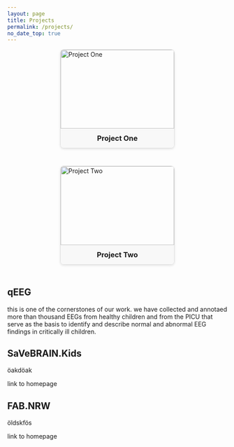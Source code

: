 ```yaml
---
layout: page
title: Projects
permalink: /projects/
no_date_top: true
---
```


<div style="display: flex; flex-wrap: wrap; gap: 20px; justify-content: center; margin-bottom: 30px;">
  
  <!-- Project One -->
  <a href="project-one.md" style="width: 260px; display: block; border: 1px solid #ddd; border-radius: 8px; overflow: hidden; text-decoration: none; color: inherit; box-shadow: 0 2px 5px rgba(0,0,0,0.1); margin-bottom: 20px; transition: transform 0.2s ease, box-shadow 0.2s ease;">
    <div style="height: 180px; overflow: hidden;">
      <img src="/assets/img/projects/project-one.jpg" alt="Project One" style="width: 100%; height: 100%; object-fit: cover;">
    </div>
    <div style="padding: 12px; text-align: center; background-color: #f8f8f8;">
      <h3 style="margin: 0;">Project One</h3>
    </div>
  </a>
  
  <!-- Project Two -->
  <a href="project-two.md" style="width: 260px; display: block; border: 1px solid #ddd; border-radius: 8px; overflow: hidden; text-decoration: none; color: inherit; box-shadow: 0 2px 5px rgba(0,0,0,0.1); margin-bottom: 20px; transition: transform 0.2s ease, box-shadow 0.2s ease;">
    <div style="height: 180px; overflow: hidden;">
      <img src="/assets/img/projects/project-two.jpg" alt="Project Two" style="width: 100%; height: 100%; object-fit: cover;">
    </div>
    <div style="padding: 12px; text-align: center; background-color: #f8f8f8;">
      <h3 style="margin: 0;">Project Two</h3>
    </div>
  </a>
  
</div>

## qEEG
this is one of the cornerstones of our work. we have collected and annotaed more than thousand EEGs from healthy children and from the PICU that serve as the basis to identify and describe normal and abnormal EEG findings in critically ill children.


## SaVeBRAIN.Kids
öakdöak

link to homepage


## FAB.NRW
öldskfös

link to homepage




